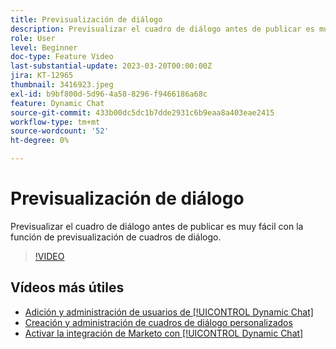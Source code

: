 ```yaml
---
title: Previsualización de diálogo
description: Previsualizar el cuadro de diálogo antes de publicar es muy fácil con la función de previsualización de cuadros de diálogo.
role: User
level: Beginner
doc-type: Feature Video
last-substantial-update: 2023-03-20T00:00:00Z
jira: KT-12965
thumbnail: 3416923.jpeg
exl-id: b9bf800d-5d96-4a58-8296-f9466186a68c
feature: Dynamic Chat
source-git-commit: 433b00dc5dc1b7dde2931c6b9eaa8a403eae2415
workflow-type: tm+mt
source-wordcount: '52'
ht-degree: 0%

---
```


# Previsualización de diálogo

Previsualizar el cuadro de diálogo antes de publicar es muy fácil con la función de previsualización de cuadros de diálogo.

>[!VIDEO](https://video.tv.adobe.com/v/3416923/?quality=12&learn=on)

## Vídeos más útiles

* [Adición y administración de usuarios de [!UICONTROL Dynamic Chat]](user-management.md)
* [Creación y administración de cuadros de diálogo personalizados](dialogue-management.md)
* [Activar la integración de Marketo con [!UICONTROL Dynamic Chat]](marketo-integration.md)
